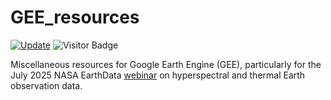 # GEE_resources

[![Update](https://img.shields.io/github/last-commit/bzgeo/GEE_resources?label=repo%20last%20updated&style=flat-square)](https://github.com/BzGEO/GEE_resources)
![Visitor Badge](https://visitor-badge.laobi.icu/badge?page_id=bzgeo.GEE_resources)

Miscellaneous resources for Google Earth Engine (GEE), particularly for the July 2025 NASA EarthData [webinar](https://www.earthdata.nasa.gov/events/fundamentals-use-hyperspectral-thermal-nasa-earth-observations) on hyperspectral and thermal Earth observation data.
